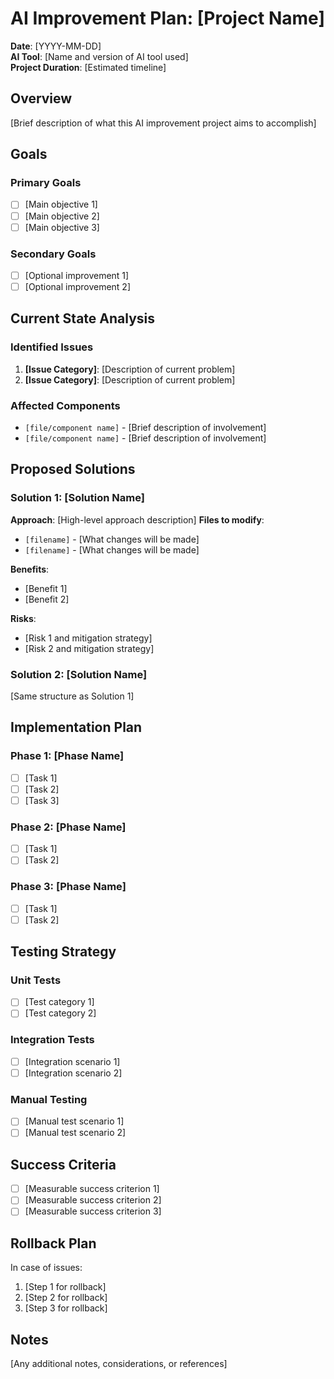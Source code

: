 # AI Improvement Plan: [Project Name]

**Date**: [YYYY-MM-DD]  
**AI Tool**: [Name and version of AI tool used]  
**Project Duration**: [Estimated timeline]

## Overview

[Brief description of what this AI improvement project aims to accomplish]

## Goals

### Primary Goals
- [ ] [Main objective 1]
- [ ] [Main objective 2]
- [ ] [Main objective 3]

### Secondary Goals
- [ ] [Optional improvement 1]
- [ ] [Optional improvement 2]

## Current State Analysis

### Identified Issues
1. **[Issue Category]**: [Description of current problem]
2. **[Issue Category]**: [Description of current problem]

### Affected Components
- `[file/component name]` - [Brief description of involvement]
- `[file/component name]` - [Brief description of involvement]

## Proposed Solutions

### Solution 1: [Solution Name]
**Approach**: [High-level approach description]
**Files to modify**: 
- `[filename]` - [What changes will be made]
- `[filename]` - [What changes will be made]

**Benefits**:
- [Benefit 1]
- [Benefit 2]

**Risks**:
- [Risk 1 and mitigation strategy]
- [Risk 2 and mitigation strategy]

### Solution 2: [Solution Name]
[Same structure as Solution 1]

## Implementation Plan

### Phase 1: [Phase Name]
- [ ] [Task 1]
- [ ] [Task 2]
- [ ] [Task 3]

### Phase 2: [Phase Name]
- [ ] [Task 1]
- [ ] [Task 2]

### Phase 3: [Phase Name]
- [ ] [Task 1]
- [ ] [Task 2]

## Testing Strategy

### Unit Tests
- [ ] [Test category 1]
- [ ] [Test category 2]

### Integration Tests
- [ ] [Integration scenario 1]
- [ ] [Integration scenario 2]

### Manual Testing
- [ ] [Manual test scenario 1]
- [ ] [Manual test scenario 2]

## Success Criteria

- [ ] [Measurable success criterion 1]
- [ ] [Measurable success criterion 2]
- [ ] [Measurable success criterion 3]

## Rollback Plan

In case of issues:
1. [Step 1 for rollback]
2. [Step 2 for rollback]
3. [Step 3 for rollback]

## Notes

[Any additional notes, considerations, or references]